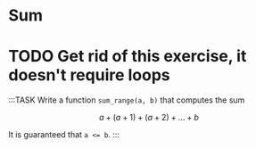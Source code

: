 # Sum

# TODO Get rid of this exercise, it doesn't require loops

:::TASK
Write a function `sum_range(a, b)` that computes the sum

$$
a + (a + 1) + (a + 2) + \dots + b
$$

It is guaranteed that `a <= b`.
:::
